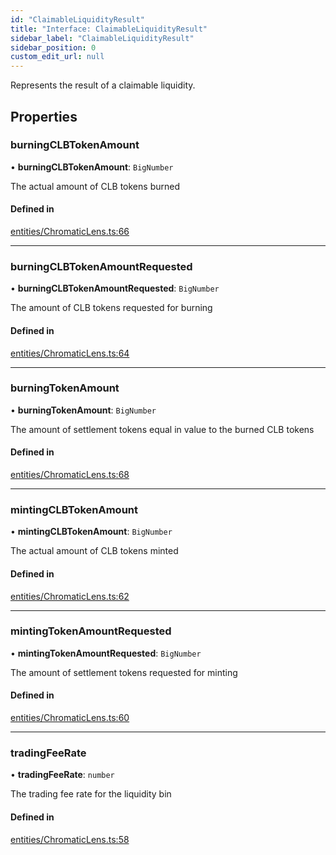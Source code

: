 ```yaml
---
id: "ClaimableLiquidityResult"
title: "Interface: ClaimableLiquidityResult"
sidebar_label: "ClaimableLiquidityResult"
sidebar_position: 0
custom_edit_url: null
---
```


Represents the result of a claimable liquidity.

## Properties

### burningCLBTokenAmount

• **burningCLBTokenAmount**: `BigNumber`

The actual amount of CLB tokens burned

#### Defined in

[entities/ChromaticLens.ts:66](https://github.com/chromatic-protocol/sdk/blob/b18fcb3/packages/sdk-ethers-v5/src/entities/ChromaticLens.ts#L66)

___

### burningCLBTokenAmountRequested

• **burningCLBTokenAmountRequested**: `BigNumber`

The amount of CLB tokens requested for burning

#### Defined in

[entities/ChromaticLens.ts:64](https://github.com/chromatic-protocol/sdk/blob/b18fcb3/packages/sdk-ethers-v5/src/entities/ChromaticLens.ts#L64)

___

### burningTokenAmount

• **burningTokenAmount**: `BigNumber`

The amount of settlement tokens equal in value to the burned CLB tokens

#### Defined in

[entities/ChromaticLens.ts:68](https://github.com/chromatic-protocol/sdk/blob/b18fcb3/packages/sdk-ethers-v5/src/entities/ChromaticLens.ts#L68)

___

### mintingCLBTokenAmount

• **mintingCLBTokenAmount**: `BigNumber`

The actual amount of CLB tokens minted

#### Defined in

[entities/ChromaticLens.ts:62](https://github.com/chromatic-protocol/sdk/blob/b18fcb3/packages/sdk-ethers-v5/src/entities/ChromaticLens.ts#L62)

___

### mintingTokenAmountRequested

• **mintingTokenAmountRequested**: `BigNumber`

The amount of settlement tokens requested for minting

#### Defined in

[entities/ChromaticLens.ts:60](https://github.com/chromatic-protocol/sdk/blob/b18fcb3/packages/sdk-ethers-v5/src/entities/ChromaticLens.ts#L60)

___

### tradingFeeRate

• **tradingFeeRate**: `number`

The trading fee rate for the liquidity bin

#### Defined in

[entities/ChromaticLens.ts:58](https://github.com/chromatic-protocol/sdk/blob/b18fcb3/packages/sdk-ethers-v5/src/entities/ChromaticLens.ts#L58)
